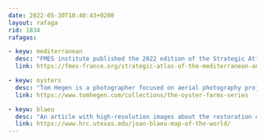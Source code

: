```yaml
---
date: 2022-05-30T10:40:43+0200
layout: rafaga
rid: 1834
rafagas:

- keyw: mediterranean
  desc: "FMES institute published the 2022 edition of the Strategic Atlas of the Mediterranean and the Middle East to understand the bower balances in current conflicts and crises and the geopolitical blocks. Free and in PDF"
  link: https://fmes-france.org/strategic-atlas-of-the-mediterranean-and-the-middle-east/

- keyw: oysters
  desc: "Tom Hegen is a photographer focused on aerial photography projects documenting how humans modify the landscape: this gallery shows the oyster farms on the northwest French coast"
  link: https://www.tomhegen.com/collections/the-oyster-farms-series

- keyw: blaeu
  desc: "An article with high-resolution images about the restoration of Nova Totius Terrarum Orbis Tabula (1648) by Joan Blaeu, a cartography masterpiece from the 17th century, conserved at Texas University"
  link: https://www.hrc.utexas.edu/joan-blaeu-map-of-the-world/
---
```


